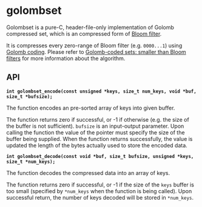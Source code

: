golombset
===

Golombset is a pure-C, header-file-only implementation of Golomb compressed set, which is an compressed form of [Bloom filter](https://en.wikipedia.org/Bloom_filter).

It is compresses every zero-range of Bloom filter (e.g. `0000...1`) using [Golomb coding](https://en.wikipedia.org/wiki/Golomb_coding).
Please refer to [Golomb-coded sets: smaller than Bloom filters](http://giovanni.bajo.it/post/47119962313/golomb-coded-sets-smaller-than-bloom-filters) for more information about the algorithm.

API
---

__`int golombset_encode(const unsigned *keys, size_t num_keys, void *buf, size_t *bufsize);`__

The function encodes an pre-sorted array of keys into given buffer.

The function returns zero if successful, or -1 if otherwise (e.g. the size of the buffer is not sufficient).
`bufsize` is an input-output parameter.
Upon calling the function the value of the pointer must specify the size of the buffer being supplied.
When the function returns successfully, the value is updated the length of the bytes actually used to store the encoded data.

__`int golombset_decode(const void *buf, size_t bufsize, unsigned *keys, size_t *num_keys);`__

The function decodes the compressed data into an array of keys.

The function returns zero if successful, or -1 if the size of the `keys` buffer is too small (specified by `*num_keys` when the function is being called).
Upon successful return, the number of keys decoded will be stored in `*num_keys`.
